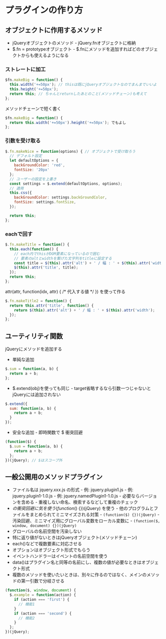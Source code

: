 # プラグインの作り方

## オブジェクトに作用するメソッド
* jQueryオブジェクトのメソッド
\- jQuery.fnオブジェクトに格納
* $.fn = prototypeオブジェクト
\- $.fnにメソッドを追加すればどのオブジェクトからも使えるようになる

### ストレートに加工
```js
$fn.makeBig = function() {
  this.width('+=50px'); // thisは既にjQueryオブジェクトなのでまんまでいいよ
  this.height('+=50px');
  return this; // ちゃんとreturnしたあとのこと(メソッドチェーン)も考えて
};
```
メソッドチェーンで短く書く
```js
$fn.makeBig = function() {
  return this.width('+=50px').height('+=50px'); でもよし
};
```

### 引数を受け取る
```js
$.fn.makeNice = function(options) { // オブジェクトで受け取ろう
  // デフォルト設定
  let defaultOptions = {
    backGroundColor: 'red',
    fontSize: '20px'
  };
  // ユーザーの設定を上書き
  const settings = $.extend(defaultOptions, options);
  // 適用
  this.css({
    backGroundColor: settings.backGroundColor,
    fontSize: settings.fontSize,
  });

  return this;
};
```

### eachで回す

```js
$.fn.makeTitle = function() {
  this.each(function() {
    // each内でthisがDOM要素になっているので囲む
    // 要素のaltとwidthを繋げた文字列をtitleに設定する
    const title = $(this).attr('alt') + ' / 幅 : ' + $(this).attr('width');
    $(this).attr('title', title);
  });
  return this;
};
```
attr(attr, function(idx, attr) { /* 代入する値 */ }) を使って作る

```js
$.fn.makeTitle2 = function() {
  return this.attr('title', function() {
    return $(this).attr('alt') + ' / 幅 : ' + $(this).attr('width');
  });
};
```

## ユーティリティ関数

jQueryにメソッドを追加する

* 単純な追加
```js
$.sum = function(a, b) {
  return a + b;
};
```

* $.extend(obj)を使っても同じ
\- target省略するなら引数一つじゃないとjQueryには追加されない
```js
$.extend({
  sum: function(a, b) {
    return a + b;
  }
});
```

* 安全な追加
\- 即時関数で $ 衝突回避
```js
(function($) {
  $.sum = function(a, b) {
    return a + b;
  };
})(jQuery); // $はスコープ外
```

## 一般公開用のメソッドプラグイン

* ファイル名は jquery.xxx.js の形式
\- 例: jquery.plugin1.js
\- 例: jquery.plugin1-1.0.js
\- 例: jquery.namedPlugin1-1.0.js
\- 必要ならバージョンを含める
\- 重複しない命名、検索するなどして重複のチェック
* $の衝突回避に気を使う (function($) {})(jQuery) を使う
\- 他のプログラムとファイルをまとめられてミニマイズされる対策
\- `(function($) {})(jQuery)`
\- 汚染回避、ミニマイズ用にグローバル変数をローカル変数に
\- `(function($, window, document) {})(jQuery)`
* グローバルの名前空間を汚染しない
* 特に返り値がないときはjQueryオブジェクト(メソッドチェーン)
* each()などで複数要素に対応させる
* オプションはオブジェクト形式でもらう
* イベントハンドラーはイベントの名前空間を使う
* data()はプラグイン名と同等の名前にし、複数の値が必要なときはオブジェクト形式
* 複数のメソッドを使いたいときは、別々に作るのではなく、メインのメソッドの第一引数で分岐させる

```js
(function($, window, document) {
  $.example = function(action) {
    if (action === 'first') {
      // 機能1
    }
    if (action === 'second') {
      // 機能2
    }
  };
})(jQuery);
```
